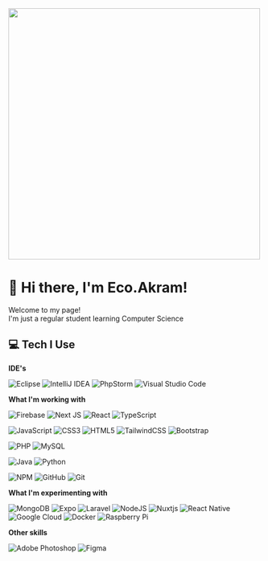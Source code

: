 <div align="">
<img src="https://i.pinimg.com/736x/70/8d/b0/708db031cbd5206418e7dc4614854e6e.jpg" width="500">
<h1>👋 Hi there, I'm Eco.Akram!</h1>
</div>

<p>Welcome to my page! </br> I'm just a regular student learning Computer Science</p>

<div align="">

<h2>💻 Tech I Use</h2>

<p><b>IDE's</b></p>

![Eclipse](https://img.shields.io/badge/Eclipse-FE7A16.svg?style=flat-square&logo=Eclipse&logoColor=white)
![IntelliJ IDEA](https://img.shields.io/badge/IntelliJIDEA-000000.svg?style=flat-square&logo=intellij-idea&logoColor=white)
![PhpStorm](https://img.shields.io/badge/phpstorm-143?style=flat-square&logo=phpstorm&logoColor=black&color=black&labelColor=darkorchid)
![Visual Studio Code](https://img.shields.io/badge/Visual%20Studio%20Code-0078d7.svg?style=flat-square&logo=visual-studio-code&logoColor=white)

<p><b>What I'm working with</b></p>

![Firebase](https://img.shields.io/badge/firebase-a08021?style=flat-square&logo=firebase&logoColor=ffcd34)
![Next JS](https://img.shields.io/badge/Next-black?style=flat-square&logo=next.js&logoColor=white)
![React](https://img.shields.io/badge/react-%2320232a.svg?style=flat-square&logo=react&logoColor=%2361DAFB)
![TypeScript](https://img.shields.io/badge/typescript-%23007ACC.svg?style=flat-square&logo=typescript&logoColor=white)

![JavaScript](https://img.shields.io/badge/javascript-%23323330.svg?style=flat-square&logo=javascript&logoColor=%23F7DF1E)
![CSS3](https://img.shields.io/badge/css3-%231572B6.svg?style=flat-square&logo=css3&logoColor=white)
![HTML5](https://img.shields.io/badge/html5-%23E34F26.svg?style=flat-square&logo=html5&logoColor=white)
![TailwindCSS](https://img.shields.io/badge/tailwindcss-%2338B2AC.svg?style=flat-square&logo=tailwind-css&logoColor=white)
![Bootstrap](https://img.shields.io/badge/bootstrap-%238511FA.svg?style=flat-square&logo=bootstrap&logoColor=white)

![PHP](https://img.shields.io/badge/php-%23777BB4.svg?style=flat-square&logo=php&logoColor=white)
![MySQL](https://img.shields.io/badge/mysql-4479A1.svg?style=flat-square&logo=mysql&logoColor=white)

![Java](https://img.shields.io/badge/java-%23ED8B00.svg?style=flat-square&logo=openjdk&logoColor=white)
![Python](https://img.shields.io/badge/python-3670A0?style=flat-square&logo=python&logoColor=ffdd54)

![NPM](https://img.shields.io/badge/NPM-%23CB3837.svg?style=flat-square&logo=npm&logoColor=white)
![GitHub](https://img.shields.io/badge/github-%23121011.svg?style=flat-square&logo=github&logoColor=white)
![Git](https://img.shields.io/badge/git-%23F05033.svg?style=flat-square&logo=git&logoColor=white)

<p><b>What I'm experimenting with</b></p>

![MongoDB](https://img.shields.io/badge/MongoDB-%234ea94b.svg?style=flat-square&logo=mongodb&logoColor=white)
![Expo](https://img.shields.io/badge/expo-1C1E24?style=flat-square&logo=expo&logoColor=#D04A37)
![Laravel](https://img.shields.io/badge/laravel-%23FF2D20.svg?style=flat-square&logo=laravel&logoColor=white)
![NodeJS](https://img.shields.io/badge/node.js-6DA55F?style=flat-square&logo=node.js&logoColor=white)
![Nuxtjs](https://img.shields.io/badge/Nuxt-002E3B?style=flat-square&logo=nuxtdotjs&logoColor=#00DC82)
![React Native](https://img.shields.io/badge/react_native-%2320232a.svg?style=flat-square&logo=react&logoColor=%2361DAFB)
![Google Cloud](https://img.shields.io/badge/GoogleCloud-%234285F4.svg?style=flat-square&logo=google-cloud&logoColor=white)
![Docker](https://img.shields.io/badge/docker-%230db7ed.svg?style=flat-square&logo=docker&logoColor=white)
![Raspberry Pi](https://img.shields.io/badge/-Raspberry_Pi-C51A4A?style=flat-square&logo=Raspberry-Pi)

<p><b>Other skills</b></p>

![Adobe Photoshop](https://img.shields.io/badge/adobe%20photoshop-%2331A8FF.svg?style=flat-square&logo=adobe%20photoshop&logoColor=white)
![Figma](https://img.shields.io/badge/figma-%23F24E1E.svg?style=flat-square&logo=figma&logoColor=white)
</div>
